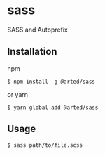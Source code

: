 # sass
SASS and Autoprefix

## Installation
npm
``` shell
$ npm install -g @arted/sass
```

or yarn
``` shell
$ yarn global add @arted/sass
```

## Usage
``` shell
$ sass path/to/file.scss
```
